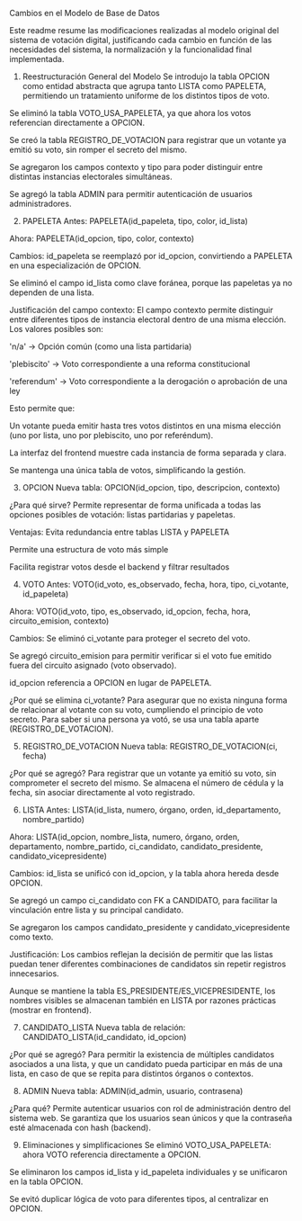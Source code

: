 Cambios en el Modelo de Base de Datos

Este readme resume las modificaciones realizadas al modelo original del sistema de votación digital, justificando cada cambio en función de las necesidades del sistema, la normalización y la funcionalidad final implementada.

1. Reestructuración General del Modelo
Se introdujo la tabla OPCION como entidad abstracta que agrupa tanto LISTA como PAPELETA, permitiendo un tratamiento uniforme de los distintos tipos de voto.

Se eliminó la tabla VOTO_USA_PAPELETA, ya que ahora los votos referencian directamente a OPCION.

Se creó la tabla REGISTRO_DE_VOTACION para registrar que un votante ya emitió su voto, sin romper el secreto del mismo.

Se agregaron los campos contexto y tipo para poder distinguir entre distintas instancias electorales simultáneas.

Se agregó la tabla ADMIN para permitir autenticación de usuarios administradores.

2. PAPELETA
Antes: PAPELETA(id_papeleta, tipo, color, id_lista)

Ahora: PAPELETA(id_opcion, tipo, color, contexto)

Cambios:
id_papeleta se reemplazó por id_opcion, convirtiendo a PAPELETA en una especialización de OPCION.

Se eliminó el campo id_lista como clave foránea, porque las papeletas ya no dependen de una lista.

Justificación del campo contexto:
El campo contexto permite distinguir entre diferentes tipos de instancia electoral dentro de una misma elección. Los valores posibles son:

'n/a' → Opción común (como una lista partidaria)

'plebiscito' → Voto correspondiente a una reforma constitucional

'referendum' → Voto correspondiente a la derogación o aprobación de una ley

Esto permite que:

Un votante pueda emitir hasta tres votos distintos en una misma elección (uno por lista, uno por plebiscito, uno por referéndum).

La interfaz del frontend muestre cada instancia de forma separada y clara.

Se mantenga una única tabla de votos, simplificando la gestión.

3. OPCION
Nueva tabla: OPCION(id_opcion, tipo, descripcion, contexto)

¿Para qué sirve?
Permite representar de forma unificada a todas las opciones posibles de votación: listas partidarias y papeletas.

Ventajas:
Evita redundancia entre tablas LISTA y PAPELETA

Permite una estructura de voto más simple

Facilita registrar votos desde el backend y filtrar resultados

4. VOTO
Antes: VOTO(id_voto, es_observado, fecha, hora, tipo, ci_votante, id_papeleta)

Ahora: VOTO(id_voto, tipo, es_observado, id_opcion, fecha, hora, circuito_emision, contexto)

Cambios:
Se eliminó ci_votante para proteger el secreto del voto.

Se agregó circuito_emision para permitir verificar si el voto fue emitido fuera del circuito asignado (voto observado).

id_opcion referencia a OPCION en lugar de PAPELETA.

¿Por qué se elimina ci_votante?
Para asegurar que no exista ninguna forma de relacionar al votante con su voto, cumpliendo el principio de voto secreto. Para saber si una persona ya votó, se usa una tabla aparte (REGISTRO_DE_VOTACION).

5. REGISTRO_DE_VOTACION
Nueva tabla: REGISTRO_DE_VOTACION(ci, fecha)

¿Por qué se agregó?
Para registrar que un votante ya emitió su voto, sin comprometer el secreto del mismo. Se almacena el número de cédula y la fecha, sin asociar directamente al voto registrado.

6. LISTA
Antes: LISTA(id_lista, numero, órgano, orden, id_departamento, nombre_partido)

Ahora: LISTA(id_opcion, nombre_lista, numero, órgano, orden, departamento, nombre_partido, ci_candidato, candidato_presidente, candidato_vicepresidente)

Cambios:
id_lista se unificó con id_opcion, y la tabla ahora hereda desde OPCION.

Se agregó un campo ci_candidato con FK a CANDIDATO, para facilitar la vinculación entre lista y su principal candidato.

Se agregaron los campos candidato_presidente y candidato_vicepresidente como texto.

Justificación:
Los cambios reflejan la decisión de permitir que las listas puedan tener diferentes combinaciones de candidatos sin repetir registros innecesarios.

Aunque se mantiene la tabla ES_PRESIDENTE/ES_VICEPRESIDENTE, los nombres visibles se almacenan también en LISTA por razones prácticas (mostrar en frontend).

7. CANDIDATO_LISTA
Nueva tabla de relación: CANDIDATO_LISTA(id_candidato, id_opcion)

¿Por qué se agregó?
Para permitir la existencia de múltiples candidatos asociados a una lista, y que un candidato pueda participar en más de una lista, en caso de que se repita para distintos órganos o contextos.

8. ADMIN
Nueva tabla: ADMIN(id_admin, usuario, contrasena)

¿Para qué?
Permite autenticar usuarios con rol de administración dentro del sistema web. Se garantiza que los usuarios sean únicos y que la contraseña esté almacenada con hash (backend).

9. Eliminaciones y simplificaciones
Se eliminó VOTO_USA_PAPELETA: ahora VOTO referencia directamente a OPCION.

Se eliminaron los campos id_lista y id_papeleta individuales y se unificaron en la tabla OPCION.

Se evitó duplicar lógica de voto para diferentes tipos, al centralizar en OPCION.